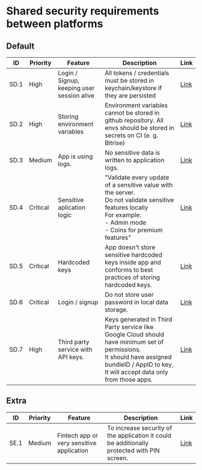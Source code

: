 # Shared security requirements between platforms

## Default

| ID  | Priority | Feature | Description | Link |
| --  | -- | ---------------------- | ---------------------- | - |
| SD.1 | High | Login / Signup, keeping user session alive | All tokens / credentials must be stored in keychain/keystore if they are persisted | [Link](www.google.com) |
| SD.2 | High | Storing environment variables | Environment variables cannot be stored in github repository. All envs should be stored in secrets on CI (e. g. Bitrise) | [Link](www.google.com) |
| SD.3 | Medium | App is using logs. | No sensitive data is written to application logs. | [Link](www.google.com) |
| SD.4 | Critical | Sensitive aplication logic | "Validate every update of a sensitive value with the server. <br> Do not validate sensitive features locally <br> For example: <br> - Admin mode <br> - Coins for premium features" | [Link](www.google.com) |
| SD.5 | Critical | Hardcoded keys | App doesn't store sensitive hardcoded keys inside app and conforms to best practices of storing hardcoded keys. | [Link](www.google.com) |
| SD.6 | Critical | Login / signup | Do not store user password in local data storage. | [Link](www.google.com) |
| SD.7 | High | Third party service with API keys. | Keys generated in Third Party service like Google Cloud should have minimum set of permissions. <br> It should have assigned bundleID / AppID to key, It will accept data only from those apps. | [Link](www.google.com) |

## Extra

| ID  | Priority | Feature | Description | Link |
| --  | -- | ---------------------- | ---------------------- | - |
| SE.1 | Medium | Fintech app or very sensitive application | To increase security of the application it could be additionally protected with PIN screen. | [Link](www.google.com) |
